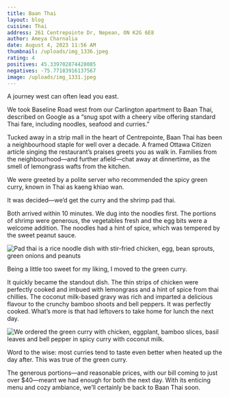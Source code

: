 ```yaml
---
title: Baan Thai
layout: blog
cuisine: Thai
address: 261 Centrepointe Dr, Nepean, ON K2G 6E8
author: Ameya Charnalia
date: August 4, 2023 11:56 AM
thumbnail: /uploads/img_1336.jpeg
rating: 4
positives: 45.339702874428085
negatives: -75.77183916137567
image: /uploads/img_1331.jpeg
---
```

A journey west can often lead you east.

We took Baseline Road west from our Carlington apartment to Baan Thai, described on Google as a “snug spot with a cheery vibe offering standard Thai fare, including noodles, seafood and curries.”

Tucked away in a strip mall in the heart of Centrepointe, Baan Thai has been a neighbourhood staple for well over a decade. A framed Ottawa Citizen article singing the restaurant’s praises greets you as walk in. Families from the neighbourhood—and further afield—chat away at dinnertime, as the smell of lemongrass wafts from the kitchen. 

We were greeted by a polite server who recommended the spicy green curry, known in Thai as kaeng khiao wan. 

It was decided—we’d get the curry and the shrimp pad thai. 

Both arrived within 10 minutes. We dug into the noodles first. The portions of shrimp were generous, the vegetables fresh and the egg bits were a welcome addition. The noodles had a hint of spice, which was tempered by the sweet peanut sauce. 

![Pad thai is a rice noodle dish with stir-fried chicken, egg, bean sprouts, green onions and peanuts](/uploads/img_1336.jpeg "Pad that")

Being a little too sweet for my liking, I moved to the green curry.

It quickly became the standout dish. The thin strips of chicken were perfectly cooked and imbued with lemongrass and a hint of spice from thai chillies. The coconut milk-based gravy was rich and imparted a delicious flavour to the crunchy bamboo shoots and bell peppers. It was perfectly cooked. What’s more is that had leftovers to take home for lunch the next day.

![We ordered the green curry with chicken, eggplant, bamboo slices, basil leaves and bell pepper in spicy curry with coconut milk.](/uploads/img_1338.jpeg "Green curry")

Word to the wise: most curries tend to taste even better when heated up the day after. This was true of the green curry. 

The generous portions—and reasonable prices, with our bill coming to just over $40—meant we had enough for both the next day. With its enticing menu and cozy ambiance, we’ll certainly be back to Baan Thai soon.